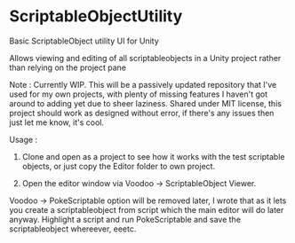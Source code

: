 # ScriptableObjectUtility
Basic ScriptableObject utility UI for Unity

Allows viewing and editing of all scriptableobjects in a Unity project rather than relying on the project pane

Note : Currently WIP. This will be a passively updated repository that I've used for my own projects, with plenty of missing features I haven't got around to adding yet due to sheer laziness. Shared under MIT license, this project should work as designed without error, if there's any issues then just let me know, it's cool.

Usage :

1. Clone and open as a project to see how it works with the test scriptable objects, or just copy the Editor folder to own project.

2. Open the editor window via Voodoo -> ScriptableObject Viewer.

Voodoo -> PokeScriptable option will be removed later, I wrote that as it lets you create a scriptableobject from script which the main editor will do later anyway. Highlight a script and run PokeScriptable and save the scriptableobject whereever, eeetc.
